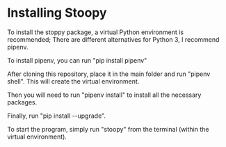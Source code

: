 # Installing Stoopy

To install the stoppy package, a virtual Python environment is recommended; There are different alternatives for Python 3, I recommend pipenv.

To install pipenv, you can run "pip install pipenv"

After cloning this repository, place it in the main folder and run "pipenv shell". This will create the virtual environment.


Then you will need to run "pipenv install" to install all the necessary packages.

Finally, run "pip install --upgrade".

To start the program, simply run "stoopy" from the terminal (within the virtual environment).
